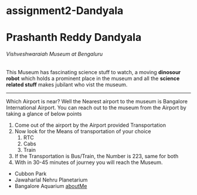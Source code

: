 # assignment2-Dandyala
# Prashanth Reddy Dandyala
###### Vishveshwaraiah Museum at Bengaluru
This Museum has fascinating science stuff to watch, a moving **dinosour robot** which holds a prominent place in the museum and all the **science related stuff** makes jubilant who vist the museum.
***
Which Airport is near?
Well the Nearest airport to the museum is Bangalore International Airport. You can reach out to the museum from the Airport by taking a glance of below points
1. Come out of the airport by the Airport provided Transportation
2. Now look for the Means of transportation of your choice
    1. RTC
    2. Cabs
    3. Train
3. If the Transportation is Bus/Train, the Number is 223, same for both
4. With in 30-45 minutes of journey you will reach the Museum.

* Cubbon Park
* Jawaharlal Nehru Planetarium
* Bangalore Aquarium
[aboutMe](AboutMe.md)
